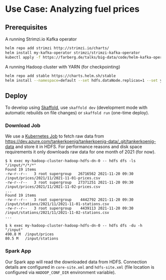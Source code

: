 # Use Case: Analyzing fuel prices

## Prerequisites

A running Strimzi.io Kafka operator

```bash
helm repo add strimzi http://strimzi.io/charts/
helm install my-kafka-operator strimzi/strimzi-kafka-operator
kubectl apply -f https://farberg.de/talks/big-data/code/helm-kafka-operator/kafka-cluster-def.yaml
```

A running Hadoop cluster with YARN (for checkpointing)

```bash
helm repo add stable https://charts.helm.sh/stable
helm install --namespace=default --set hdfs.dataNode.replicas=1 --set yarn.nodeManager.replicas=1 --set hdfs.webhdfs.enabled=true my-hadoop-cluster stable/hadoop
```

## Deploy

To develop using [Skaffold](https://skaffold.dev/), use `skaffold dev` (development mode with automatic rebuilds on file changes) or `skaffold run` (one-time deploy).

### Download Job

We use a [Kubernetes Job](https://kubernetes.io/docs/concepts/workloads/controllers/job/) to fetch raw data from https://dev.azure.com/tankerkoenig/tankerkoenig-data/_git/tankerkoenig-data and store it in HDFS.
For performance reasons and disk space requirements it only downloads raw data for one month of 2021 (for now).

```
$ k exec my-hadoop-cluster-hadoop-hdfs-dn-0 -- hdfs dfs -ls "/input/*/*/*"
Found 19 items
-rw-r--r--   3 root supergroup   26716562 2021-11-20 09:30 /input/prices/2021/11/2021-11-01-prices.csv
-rw-r--r--   3 root supergroup   27371251 2021-11-20 09:30 /input/prices/2021/11/2021-11-02-prices.csv
...
Found 19 items
-rw-r--r--   3 root supergroup    4442792 2021-11-20 09:30 /input/stations/2021/11/2021-11-01-stations.csv
-rw-r--r--   3 root supergroup    4439113 2021-11-20 09:30 /input/stations/2021/11/2021-11-02-stations.csv
...

$ k exec my-hadoop-cluster-hadoop-hdfs-dn-0 -- hdfs dfs -du -h "/input"
490.8 M  /input/prices
80.5 M   /input/stations
```

### Spark App

Our Spark app will read the downloaded data from HDFS.
Connection details are configured in `core-site.xml` and `hdfs-site.xml` (file location is configured via `HADOOP_CONF_DIR` environment variable).
